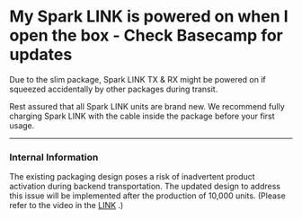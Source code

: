 # My Spark LINK is powered on when I open the box - Check Basecamp for updates

Due to the slim package, Spark LINK TX & RX might be powered on if squeezed accidentally by other packages during transit.

Rest assured that all Spark LINK units are brand new. We recommend fully charging Spark LINK with the cable inside the package before your first usage.

---
### **Internal Information** 
The existing packaging design poses a risk of inadvertent product activation during backend transportation. The updated design to address this issue will be implemented after the production of 10,000 units. (Please refer to the video in the [LINK](https://drive.google.com/file/d/1wQXPWJjp-NDGbm0clHMmy2RTsKsIwYOk/view?usp=drivesdk) .)
